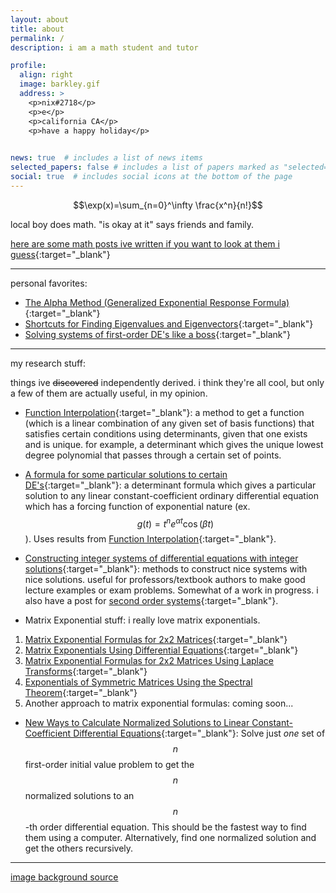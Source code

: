 ```yaml
---
layout: about
title: about
permalink: /
description: i am a math student and tutor

profile:
  align: right
  image: barkley.gif
  address: > 
    <p>nix#2718</p>   
    <p>e</p> 
    <p>california CA</p>
    <p>have a happy holiday</p>  
    

news: true  # includes a list of news items
selected_papers: false # includes a list of papers marked as "selected={true}"
social: true  # includes social icons at the bottom of the page
---
```


$$\exp(x)=\sum_{n=0}^\infty \frac{x^n}{n!}$$

local boy does math. "is okay at it" says friends and family.

[here are some math posts ive written if you want to look at them i guess](./math){:target="_blank"}

---

personal favorites:

- [The Alpha Method (Generalized Exponential Response Formula)](./math/alphamethod){:target="_blank"}
- [Shortcuts for Finding Eigenvalues and Eigenvectors](./math/eigentricks){:target="_blank"}
- [Solving systems of first-order DE's like a boss](./math/firstordersystemsquick){:target="_blank"}

---

my research stuff:

things ive ~~discovered~~ independently derived. i think they're all cool, but only a few of them are actually useful, in my opinion.

- [Function Interpolation](./math/functioninterp){:target="_blank"}: a method to get a function (which is a linear combination of any given set of basis functions) that satisfies certain conditions using determinants, given that one exists and is unique. for example, a determinant which gives the unique lowest degree polynomial that passes through a certain set of points.

- [A formula for some particular solutions to certain DE's](./math/exppolynonhomo){:target="_blank"}: a determinant formula which gives a particular solution to any linear constant-coefficient ordinary differential equation which has a forcing function of exponential nature (ex. $$g(t)=t^ne^{\alpha t}\cos(\beta t)$$). Uses results from [Function Interpolation](./math/functioninterp){:target="_blank"}.

- [Constructing integer systems of differential equations with integer solutions](./math/firstordersystems){:target="_blank"}: methods to construct nice systems with nice solutions. useful for professors/textbook authors to make good lecture examples or exam problems. Somewhat of a work in progress. i also have a post for [second order systems](./math/secondordersystems){:target="_blank"}.

- Matrix Exponential stuff: i really love matrix exponentials.
1. [Matrix Exponential Formulas for 2x2 Matrices](./math/firstordersystems){:target="_blank"}
2. [Matrix Exponentials Using Differential Equations](./math/firstordersystems){:target="_blank"}
3. [Matrix Exponential Formulas for 2x2 Matrices Using Laplace Transforms](./math/firstordersystems){:target="_blank"}
4. [Exponentials of Symmetric Matrices Using the Spectral Theorem](./math/firstordersystems){:target="_blank"}
5. Another approach to matrix exponential formulas: coming soon...

- [New Ways to Calculate Normalized Solutions to Linear Constant-Coefficient Differential Equations](./math/newnormalized){:target="_blank"}: Solve just *one* set of $$n$$ first-order initial value problem to get the $$n$$ normalized solutions to an $$n$$-th order differential equation. This should be the fastest way to find them using a computer. Alternatively, find one normalized solution and get the others recursively.

---

<a href="https://steamcommunity.com/sharedfiles/filedetails/?id=1187516174">image background source</a>
